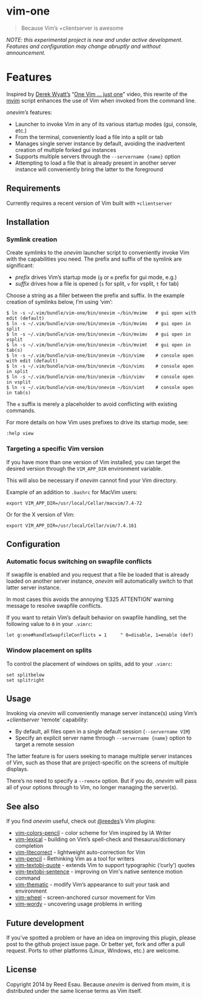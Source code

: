 # vim-one

> Because Vim’s +clientserver is awesome

_NOTE: this experimental project is new and under active development.
Features and configuration may change abruptly and without announcement._

# Features

Inspired by [Derek Wyatt’s][dw] “[One Vim ... just one][ov]” video, this
rewrite of the [mvim][mv] script enhances the use of Vim when invoked from
the command line.

_onevim’s_ features:

* Launcher to invoke Vim in any of its various startup modes (gui,
  console, etc.)
* From the terminal, conveniently load a file into a split or tab
* Manages single server instance by default, avoiding the inadvertent
  creation of multiple forked gui instances
* Supports multiple servers through the `--servername {name}` option
* Attempting to load a file that is already present in another server
  instance will conveniently bring the latter to the foreground

## Requirements

Currently requires a recent version of Vim built with `+clientserver`

## Installation

### Symlink creation

Create symlinks to the _onevim_ launcher script to conveniently invoke Vim
with the capabilities you need. The prefix and suffix of the symlink are
significant:

* _prefix_ drives Vim’s startup mode (`g` or `m` prefix for gui mode, e.g.)
* _suffix_ drives how a file is opened (`s` for split, `v` for vsplit, `t` for tab)

Choose a string as a filler between the prefix and suffix. In the example
creation of symlinks below, I’m using ‘vim’:

```
$ ln -s ~/.vim/bundle/vim-one/bin/onevim ~/bin/mvime   # gui open with edit (default)
$ ln -s ~/.vim/bundle/vim-one/bin/onevim ~/bin/mvims   # gui open in split
$ ln -s ~/.vim/bundle/vim-one/bin/onevim ~/bin/mvimv   # gui open in vsplit
$ ln -s ~/.vim/bundle/vim-one/bin/onevim ~/bin/mvimt   # gui open in tab(s)
$ ln -s ~/.vim/bundle/vim-one/bin/onevim ~/bin/vime    # console open with edit (default)
$ ln -s ~/.vim/bundle/vim-one/bin/onevim ~/bin/vims    # console open in split
$ ln -s ~/.vim/bundle/vim-one/bin/onevim ~/bin/vimv    # console open in vsplit
$ ln -s ~/.vim/bundle/vim-one/bin/onevim ~/bin/vimt    # console open in tab(s)
```

The `e` suffix is merely a placeholder to avoid conflicting with existing commands.

For more details on how Vim uses prefixes to drive its startup mode, see:

```
:help view
```

### Targeting a specific Vim version

If you have more than one version of Vim installed, you can target the
desired version through the `VIM_APP_DIR` environment variable.

This will also be necessary if _onevim_ cannot find your Vim directory.

Example of an addition to `.bashrc` for MacVim users:

```
export VIM_APP_DIR=/usr/local/Cellar/macvim/7.4-72
```

Or for the X version of Vim:

```
export VIM_APP_DIR=/usr/local/Cellar/vim/7.4.161
```

## Configuration

### Automatic focus switching on swapfile conflicts

If swapfile is enabled and you request that a file be loaded that is
already loaded on another server instance, _onevim_ will automatically
switch to that latter server instance. 

In most cases this avoids the annoying ‘E325 ATTENTION’ warning message to
resolve swapfile conflicts.

If you want to retain Vim’s default behavior on swapfile handling, set the
following value to `0` in your `.vimrc`:

```
let g:one#handleSwapfileConflicts = 1     " 0=disable, 1=enable (def)
```

### Window placement on splits

To control the placement of windows on splits, add to your `.vimrc`:

```
set splitbelow
set splitright
```

## Usage

Invoking via _onevim_ will conveniently manage server instance(s) using
Vim’s _+clientserver_ ‘remote’ capability:

* By default, all files open in a single default session (`--servername
  VIM`)
* Specify an explicit server name through `--servername {name}` option to
  target a remote session

The latter feature is for users seeking to manage multiple server
instances of Vim, such as those that are project-specific on the screens
of multiple displays. 

There’s no need to specify a `--remote` option. But if you do, _onevim_
will pass all of your options through to Vim, no longer managing the
server(s).

## See also

If you find _onevim_ useful, check out [@reedes][re]’s Vim plugins:

* [vim-colors-pencil][cp] - color scheme for Vim inspired by IA Writer
* [vim-lexical][lx] - building on Vim’s spell-check and thesaurus/dictionary completion
* [vim-litecorrect][lc] - lightweight auto-correction for Vim
* [vim-pencil][pn] - Rethinking Vim as a tool for writers
* [vim-textobj-quote][qu] - extends Vim to support typographic (‘curly’) quotes
* [vim-textobj-sentence][ts] - improving on Vim's native sentence motion command
* [vim-thematic][th] - modify Vim’s appearance to suit your task and environment 
* [vim-wheel][wh] - screen-anchored cursor movement for Vim
* [vim-wordy][wo] - uncovering usage problems in writing 

[mv]: https://github.com/b4winckler/macvim/blob/master/src/MacVim/mvim
[ov]: http://vimeo.com/4446112
[dw]: https://github.com/derekwyatt
[re]: http://github.com/reedes
[cp]: http://github.com/reedes/vim-colors-pencil
[pn]: http://github.com/reedes/vim-pencil
[lx]: http://github.com/reedes/vim-lexical
[lc]: http://github.com/reedes/vim-litecorrect
[qu]: http://github.com/reedes/vim-textobj-quote
[ts]: http://github.com/reedes/vim-textobj-sentence
[th]: http://github.com/reedes/vim-thematic
[wo]: http://github.com/reedes/vim-wordy
[wh]: http://github.com/reedes/vim-wheel

## Future development

If you’ve spotted a problem or have an idea on improving this plugin,
please post to the github project issue page. Or better yet, fork and
offer a pull request. Ports to other platforms (Linux, Windows, etc.) are
welcome.

## License

Copyright 2014 by Reed Esau. Because _onevim_ is derived from _mvim_, it
is distributed under the same license terms as Vim itself.

